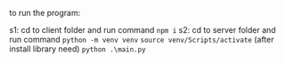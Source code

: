 to run the program:

s1: cd to client folder and run command `npm i`
s2: cd to server folder and run command 
  `python -m venv venv`
  `source venv/Scripts/activate`
  (after install library need)
  `python .\main.py`
